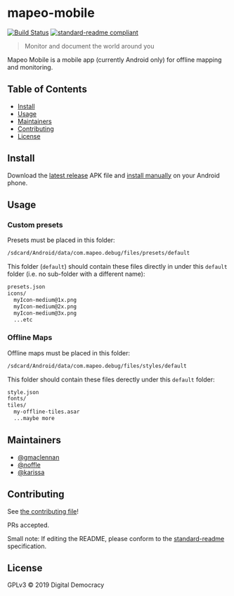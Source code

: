 # mapeo-mobile

[![Build Status](https://app.bitrise.io/app/288e6b3c3069b8e6/status.svg?token=WQq3QO2MrSbNUnr4mfO8gQ&branch=master)](https://app.bitrise.io/app/288e6b3c3069b8e6)
[![standard-readme compliant](https://img.shields.io/badge/standard--readme-OK-green.svg?style=flat-square)](https://github.com/RichardLitt/standard-readme)

> Monitor and document the world around you

Mapeo Mobile is a mobile app (currently Android only) for offline mapping and monitoring.

## Table of Contents

- [Install](#install)
- [Usage](#usage)
- [Maintainers](#maintainers)
- [Contributing](#contributing)
- [License](#license)

## Install

Download the [latest release](https://github.com/digidem/mapeo-mobile/releases)
APK file and [install manually](https://www.wikihow.com/Install-APK-Files-from-a-PC-on-Android) on your Android phone.

## Usage

### Custom presets

Presets must be placed in this folder:

```txt
/sdcard/Android/data/com.mapeo.debug/files/presets/default
```

This folder (`default`) should contain these files directly in under this
`default` folder (i.e. no sub-folder with a different name):

```txt
presets.json
icons/
  myIcon-medium@1x.png
  myIcon-medium@2x.png
  myIcon-medium@3x.png
  ...etc
```

### Offline Maps

Offline maps must be placed in this folder:

```txt
/sdcard/Android/data/com.mapeo.debug/files/styles/default
```

This folder should contain these files derectly under this `default` folder:

```txt
style.json
fonts/
tiles/
  my-offline-tiles.asar
  ...maybe more
```

## Maintainers

- [@gmaclennan](https://github.com/gmaclennan)
- [@noffle](https://github.com/noffle)
- [@karissa](https://github.com/karissa)

## Contributing

See [the contributing file](contributing.md)!

PRs accepted.

Small note: If editing the README, please conform to the [standard-readme](https://github.com/RichardLitt/standard-readme) specification.

## License

GPLv3 © 2019 Digital Democracy
